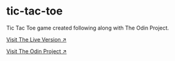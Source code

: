 # tic-tac-toe
Tic Tac Toe game created following along with The Odin Project.

[Visit The Live Version ↗️](https://majegoid.github.io/tic-tac-toe/)

[Visit The Odin Project ↗️](https://www.theodinproject.com/)
